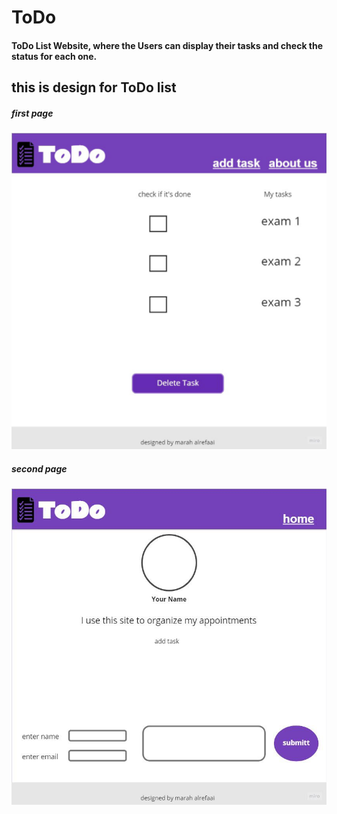 # ToDo
#### ToDo List Website, where the Users can display their tasks and check the status for each one.

## this is design for ToDo list 
#####  first page
![alttex](assets\homePage.jpg)  
#####  second page
![alttex](assets\aboutPage.jpg)

